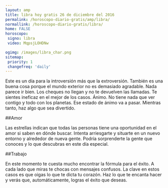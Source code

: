 ```yaml
---
layout: amp
title: libra hoy gratis 26 de diciembre del 2016 
permalink: /horoscopo-diario-gratis/amp/libra/
normallink: /horoscopo-diario-gratis/libra/
home: FALSE
horoscopo:
 signo: libra
 video: MqpsjLOHDNw

ogimg: /images/libra_char.png
sitemap:
 priority: 1
 changefreq: 'daily'
---
```



Este es un día para la introversión más que la extroversión. También es una buena cosa porque el mundo exterior no es demasiado agradable. Nada parece ir bien. Los cheques no llegan y no te devuelven las llamadas. Te sientes ineficaz en el mejor de los casos. Ánimo. No tiene nada que ver contigo y todo con los planetas. Ese estado de ánimo va a pasar. Mientras tanto, haz algo que sea divertido.

##Amor

Las estrellas indican que todas las personas tiene una oportunidad en el amor si saben en dónde buscar. Intenta arriesgarte y situarte en un nuevo entorno y alrededor de nueva gente. Podría sorprenderte la gente que conoces y lo que descubras en este día especial.

##Trabajo

En este momento te cuesta mucho encontrar la fórmula para el éxito. A cada lado que miras te chocas con mensajes confusos. La clave en estos casos es que oigas lo que te dicta tu corazón. Haz lo que te encanta hacer y verás que, automáticamente, logras el éxito que deseas.